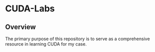 

# CUDA-Labs

## Overview 

The primary purpose of this repository is to serve as a comprehensive resource in learning CUDA for my case. 
